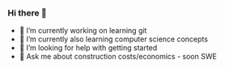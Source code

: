 ### Hi there 👋

- 🔭 I’m currently working on learning git
- 🌱 I’m currently also learning computer science concepts
- 🤔 I’m looking for help with getting started
- 💬 Ask me about construction costs/economics - soon SWE

